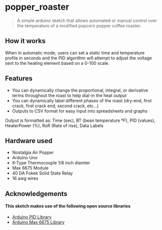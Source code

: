 # popper_roaster

> A simple arduino sketch that allows automated or manual control over the temperature of a modified popcorn popper coffee roaster.

## How it works
When in automatic mode, users can set a static time and temperature profile in seconds and the PID algorithm will attempt to adjust the voltage sent to the heating element based on a 0-100 scale.

## Features
- You can dynamically change the proportional, integral, or derivative terms throughout the roast to help dial-in the heat output
- You can dynamically label different phases of the roast (dry-end, first crack, first crack end, second crack, etc...)
- Outputs to CSV format for easy input into spreadsheets and graphs

Output is formatted as: Time (sec), BT (bean temperature ºF), PID (values), HeaterPower (%), RoR (Rate of rise), Data Labels

## Hardware used

- Nostalgia Air Popper
- Arduino Uno
- K-Type Thermocouple 1/8 inch diamter
- Max 6675 Module
- 40 DA Fokek Solid State Relay
- 16 awg wires

## Acknowledgements
#### This sketch makes use of the following open source libraries

- [Arduino PID Library](https://github.com/br3ttb/Arduino-PID-Library/)
- [Arduino Max 6675 Library](https://github.com/adafruit/MAX6675-library)
